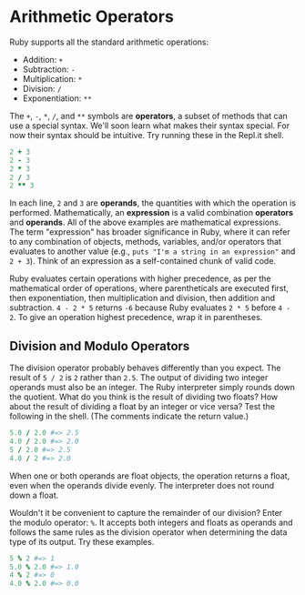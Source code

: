 # Arithmetic Operators

Ruby supports all the standard arithmetic operations:

* Addition: `+`
* Subtraction: `-`
* Multiplication: `*`
* Division: `/`
* Exponentiation: `**`

The `+`, `-`, `*`, `/`, and `**` symbols are **operators**, a subset of methods
that can use a special syntax. We'll soon learn what makes their syntax special.
For now their syntax should be intuitive. Try running these in the Repl.it
shell.

```ruby
2 + 3
2 - 3
2 * 3
2 / 3
2 ** 3
```

In each line, `2` and `3` are **operands**, the quantities with which the
operation is performed. Mathematically, an **expression** is a valid combination
**operators** and **operands**. All of the above examples are mathematical
expressions. The term "expression" has broader significance in Ruby, where it
can refer to any combination of objects, methods, variables, and/or operators that
evaluates to another value (e.g., `puts "I'm a string in an expression"` and `2 +
3`). Think of an expression as a self-contained chunk of valid code.

Ruby evaluates certain operations with higher precedence, as per the
mathematical order of operations, where parentheticals are executed first, then
exponentiation, then multiplication and division, then addition and subtraction.
`4 - 2 * 5` returns `-6` because Ruby evaluates `2 * 5` before `4 - 2`. To give
an operation highest precedence, wrap it in parentheses.


## Division and Modulo Operators

The division operator probably behaves differently than you expect. The result
of `5 / 2` is `2` rather than `2.5`. The output of dividing two integer operands
must also be an integer. The Ruby interpreter simply rounds down the quotient.
What do you think is the result of dividing two floats? How about the result of
dividing a float by an integer or vice versa? Test the following in the shell.
(The comments indicate the return value.)

```ruby
5.0 / 2.0 #=> 2.5
4.0 / 2.0 #=> 2.0
5 / 2.0 #=> 2.5
4.0 / 2 #=> 2.0
```

When one or both operands are float objects, the operation returns a float, even
when the operands divide evenly. The interpreter does not round down a float.

Wouldn't it be convenient to capture the remainder of our division? Enter the
modulo operator: `%`. It accepts both integers and floats as operands and
follows the same rules as the division operator when determining the data type
of its output. Try these examples.

```ruby
5 % 2 #=> 1
5.0 % 2.0 #=> 1.0
4 % 2 #=> 0
4.0 % 2.0 #=> 0.0
```
